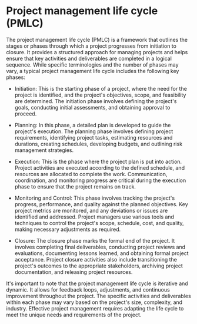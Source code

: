 # Project management life cycle (PMLC)

The project management life cycle (PMLC) is a framework that outlines the stages or phases through which a project progresses from initiation to closure. It provides a structured approach for managing projects and helps ensure that key activities and deliverables are completed in a logical sequence. While specific terminologies and the number of phases may vary, a typical project management life cycle includes the following key phases:

* Initiation: This is the starting phase of a project, where the need for the project is identified, and the project's objectives, scope, and feasibility are determined. The initiation phase involves defining the project's goals, conducting initial assessments, and obtaining approval to proceed.

* Planning: In this phase, a detailed plan is developed to guide the project's execution. The planning phase involves defining project requirements, identifying project tasks, estimating resources and durations, creating schedules, developing budgets, and outlining risk management strategies.

* Execution: This is the phase where the project plan is put into action. Project activities are executed according to the defined schedule, and resources are allocated to complete the work. Communication, coordination, and monitoring progress are critical during the execution phase to ensure that the project remains on track.

* Monitoring and Control: This phase involves tracking the project's progress, performance, and quality against the planned objectives. Key project metrics are monitored, and any deviations or issues are identified and addressed. Project managers use various tools and techniques to control the project's scope, schedule, cost, and quality, making necessary adjustments as required.

* Closure: The closure phase marks the formal end of the project. It involves completing final deliverables, conducting project reviews and evaluations, documenting lessons learned, and obtaining formal project acceptance. Project closure activities also include transitioning the project's outcomes to the appropriate stakeholders, archiving project documentation, and releasing project resources.

It's important to note that the project management life cycle is iterative and dynamic. It allows for feedback loops, adjustments, and continuous improvement throughout the project. The specific activities and deliverables within each phase may vary based on the project's size, complexity, and industry. Effective project management requires adapting the life cycle to meet the unique needs and requirements of the project.